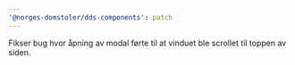 ```yaml
---
'@norges-domstoler/dds-components': patch
---
```


Fikser bug hvor åpning av modal førte til at vinduet ble scrollet til toppen av siden.
